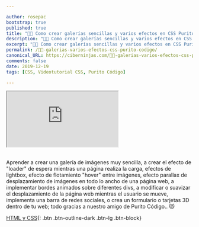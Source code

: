 ```yaml
---

author: rosepac
bootstrap: true
published: true
title: "👨‍🏫 Como crear galerías sencillas y varios efectos en CSS Purito Código"
description: "👩‍🎨 Como crear galerías sencillas y varios efectos en CSS  Purito Código"
excerpt: "👩‍🎨 Como crear galerías sencillas y varios efectos en CSS Purito Código"
permalink: /👨‍🏫-galerias-varios-efectos-css-purito-codigo/
canonical_URL: https://ciberninjas.com/👨‍🏫-galerias-varios-efectos-css-purito-codigo//
comments: false
date: 2019-12-19
tags: [CSS, Videotutorial CSS, Purito Código]

---
```


<div class="embed-responsive embed-responsive-16by9">
  <iframe class="embed-responsive-item" src="https://www.youtube.com/embed/videoseries?list=PL8M1frRRqO_rMWPFN_5RDV2IKe65G_RiR" allowfullscreen></iframe>
</div><br/>

Aprender a crear una galería de imágenes muy sencilla, a crear el efecto de "loader" de espera mientras una página realiza la carga, efectos de lightbox, efecto de flotamiento "hover" entre imágenes, efecto parallax de desplazamiento de imágenes en todo lo ancho de una página web, a implementar bordes animados sobre diferentes divs, a modificar o suavizar el desplazamiento de la página web mientras el usuario se mueve, implementa una barra de redes sociales, o crea un formulario o tarjetas 3D dentro de tu web; todo gracias a nuestro amigo de Purito Código.. 😻

[<i class="fab fa-html5"></i> HTML y <i class="fab fa-css3-alt"></i> CSS](/cursos-tecnologia/#html--y-css-){: .btn .btn-outline-dark .btn-lg .btn-block}
